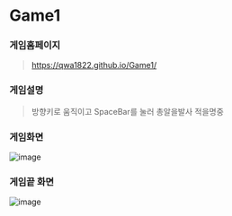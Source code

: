 # Game1


### 게임홈페이지

> https://qwa1822.github.io/Game1/

### 게임설명
>방향키로 움직이고 SpaceBar를 눌러 총알을발사 적을명중

### 게임화면


![image](https://github.com/qwa1822/Game1/assets/58835205/0f2f9e84-888d-445f-a194-de8238bf613a)




### 게임끝 화면
![image](https://github.com/qwa1822/Game1/assets/58835205/8cb461ca-31db-47c8-9554-a172eca636b1)


